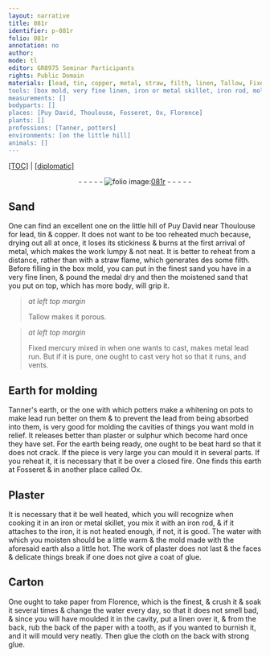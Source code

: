 ```yaml
---
layout: narrative
title: 081r
identifier: p-081r
folio: 081r
annotation: no
author:
mode: tl
editor: GR8975 Seminar Participants
rights: Public Domain
materials: [lead, tin, copper, metal, straw, filth, linen, Tallow, Fixed mercury, Earth, Tanner's earth, or the one with which potters make a whitening on pots, plaster, sulphur, earth, Plaster, iron, water, glue, Carton, paper from Florence, paper, cloth, strong glue]
tools: [box mold, very fine linen, iron or metal skillet, iron rod, mold, linen, tooth]
measurements: []
bodyparts: []
places: [Puy David, Thoulouse, Fosseret, Ox, Florence]
plants: []
professions: [Tanner, potters]
environments: [on the little hill]
animals: []
---
```


 <p><a href="{{ site.baseurl }}/translation/">[TOC]</a> | <a href="{{ site.baseurl }}/texts/p-081r_tc/" target="_blank">[diplomatic]</a></p><div class="folio" align="center">- - - - - <a href="http://gallica.bnf.fr/ark:/12148/btv1b10500001g/f167.image" target="_blank"><img src="https://cu-mkp.github.io/2017-workshop-edition/assets/photo-icon.png" alt="folio image: " style="display:inline-block; margin-bottom:-3px;"/>081r</a> - - - - - </div>  
  

## Sand

 
One can find an excellent one <span class="env">on the little hill</span> of <span class="pl">Puy David</span> near <span class="pl">Thoulouse</span> for <span class="m">lead</span>, <span class="m">tin</span> & <span class="m">copper</span>. It does not want to be too reheated much because, drying out all at once, it loses its stickiness & burns at the first arrival of <span class="m">metal</span>, which makes the work lumpy & not neat. It is better to reheat from a distance, rather than with a <span class="m">straw</span> flame, which generates <span class="del">des</span> some <span class="m">filth</span>. Before filling in the <span class="tl">box mold</span>, you can put in the finest sand you have in a <span class="tl">very fine <span class="m">linen</span></span>, & pound the medal dry and then the moistened sand that you put on top, which has more body, will grip it.
 
> *at left top margin*
> 
> 
>   <span class="m">Tallow</span> makes it porous.
 
> *at left top margin*
> 
> 
>   <span class="m">Fixed mercury</span> mixed in when one wants to cast, makes <span class="del">metal</span> <span class="m">lead</span> run. But if it is pure, one ought to cast very hot so that it runs, and vents.
 
 
  

## <span class="m">Earth</span> for molding

 
<span class="m"><span class="pro">Tanner</span>'s earth, or the one with which <span class="pro">potters</span> make a whitening on pots</span> to make <span class="m">lead</span> run better on them & to prevent the <span class="m">lead</span> from being absorbed into them, is very good for molding the cavities of things you want mold in relief. It releases better than <span class="m">plaster</span> or <span class="m">sulphur</span> which become hard once they have set. For the <span class="m">earth</span> being ready, one ought to be beat hard so that it does not crack. If the piece is very large you can mould it in several parts. If you reheat it, it is necessary that it be over a closed fire. One finds this <span class="m">earth</span> at <span class="pl">Fosseret</span> & in another place called <span class="pl">Ox</span>.
 
 
  

## <span class="m">Plaster</span>

 
It is necessary that it be well heated, which you will recognize when cooking it in an <span class="tl"><span class="m">iron</span> or <span class="m">metal</span> skillet</span>, you mix it with an <span class="tl"><span class="m">iron</span> rod</span>, & if it attaches to the <span class="m">iron</span>, it is not heated enough, if not, it is good. The <span class="m">water</span> with which you moisten should be a little warm & the <span class="tl">mold</span> made with the aforesaid <span class="m">earth</span> also a little hot. The work of <span class="m">plaster</span> does not last & the faces & delicate things break if one does not give a coat of <span class="m">glue</span>.
 
 
  

## <span class="m">Carton</span>

 
One ought to take <span class="m">paper from <span class="pl">Florence</span></span>, which is the finest, & crush it & soak it several times & change the <span class="m">water</span> <span class="tmp">every day</span>, so that it does not smell bad, & since you will have moulded it in the cavity, put a <span class="tl"><span class="m">linen</span></span> over it, & from the back, rub the back of the <span class="m">paper</span> with a <span class="tl">tooth</span>, as if you wanted to burnish it, and it will mould very neatly. Then <span class="m">glue</span> the <span class="m">cloth</span> on the back with <span class="m">strong glue</span>. 
 
 